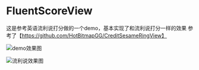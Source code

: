 # FluentScoreView

这是参考英语流利说打分做的一个demo，基本实现了和流利说打分一样的效果
参考了【https://github.com/HotBitmapGG/CreditSesameRingView】


![demo效果图](https://raw.githubusercontent.com/rickyin/FluentScoreView/master/FluentEnglishDemo/app/src/main/res/mipmap-hdpi/test2.jpg)

![流利说效果图](https://github.com/rickyin/FluentScoreView/blob/master/FluentEnglishDemo/app/src/main/res/mipmap-hdpi/test1.png?raw=true)

